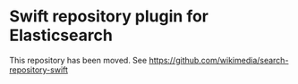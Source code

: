 Swift repository plugin for Elasticsearch
=========================================

This repository has been moved. See https://github.com/wikimedia/search-repository-swift
